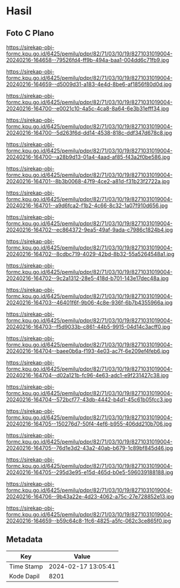 # Hasil

## Foto C Plano

https://sirekap-obj-formc.kpu.go.id/6425/pemilu/pdpr/82/71/03/10/19/8271031019004-20240216-164658--79526fd4-ff9b-494a-baa1-004dd6c71fb9.jpg

https://sirekap-obj-formc.kpu.go.id/6425/pemilu/pdpr/82/71/03/10/19/8271031019004-20240216-164659--d5009d31-a183-4e4d-8be6-af1856f80d0d.jpg

https://sirekap-obj-formc.kpu.go.id/6425/pemilu/pdpr/82/71/03/10/19/8271031019004-20240216-164700--e0021c10-4a5c-4ca8-8a64-6e3b31efff34.jpg

https://sirekap-obj-formc.kpu.go.id/6425/pemilu/pdpr/82/71/03/10/19/8271031019004-20240216-164700--5d263f6d-dd14-4538-818c-ddf347d678c8.jpg

https://sirekap-obj-formc.kpu.go.id/6425/pemilu/pdpr/82/71/03/10/19/8271031019004-20240216-164700--a28b9d13-01a4-4aad-af85-f43a2f0be586.jpg

https://sirekap-obj-formc.kpu.go.id/6425/pemilu/pdpr/82/71/03/10/19/8271031019004-20240216-164701--8b3b0068-47f9-4ce2-a81d-f31b23f2722a.jpg

https://sirekap-obj-formc.kpu.go.id/6425/pemilu/pdpr/82/71/03/10/19/8271031019004-20240216-164701--a9d6fca2-f1b2-4c66-8c32-1a07f910d656.jpg

https://sirekap-obj-formc.kpu.go.id/6425/pemilu/pdpr/82/71/03/10/19/8271031019004-20240216-164702--ec864372-9ea5-49af-9ada-c7986c1824b4.jpg

https://sirekap-obj-formc.kpu.go.id/6425/pemilu/pdpr/82/71/03/10/19/8271031019004-20240216-164702--8cdbc719-4029-42bd-8b32-55a5264548a1.jpg

https://sirekap-obj-formc.kpu.go.id/6425/pemilu/pdpr/82/71/03/10/19/8271031019004-20240216-164702--9c2a1312-28e5-418d-b701-143e17dec48a.jpg

https://sirekap-obj-formc.kpu.go.id/6425/pemilu/pdpr/82/71/03/10/19/8271031019004-20240216-164703--46401f6f-9b06-4c8e-936f-6b7b4355966a.jpg

https://sirekap-obj-formc.kpu.go.id/6425/pemilu/pdpr/82/71/03/10/19/8271031019004-20240216-164703--f5d9033b-c861-44b5-9915-04d14c3acff0.jpg

https://sirekap-obj-formc.kpu.go.id/6425/pemilu/pdpr/82/71/03/10/19/8271031019004-20240216-164704--baee0b6a-f193-4e03-ac7f-6e209ef4feb6.jpg

https://sirekap-obj-formc.kpu.go.id/6425/pemilu/pdpr/82/71/03/10/19/8271031019004-20240216-164704--d02a121b-fc96-4e63-adc1-e9f231427c38.jpg

https://sirekap-obj-formc.kpu.go.id/6425/pemilu/pdpr/82/71/03/10/19/8271031019004-20240216-164704--572bcf77-43db-4442-b4d1-45c61b05fcc3.jpg

https://sirekap-obj-formc.kpu.go.id/6425/pemilu/pdpr/82/71/03/10/19/8271031019004-20240216-164705--150276d7-50f4-4ef6-b955-406dd210b706.jpg

https://sirekap-obj-formc.kpu.go.id/6425/pemilu/pdpr/82/71/03/10/19/8271031019004-20240216-164705--76d1e3d2-43a2-40ab-b679-1c89bf845d46.jpg

https://sirekap-obj-formc.kpu.go.id/6425/pemilu/pdpr/82/71/03/10/19/8271031019004-20240216-164705--295d3e95-e15d-465d-b0e5-596039188188.jpg

https://sirekap-obj-formc.kpu.go.id/6425/pemilu/pdpr/82/71/03/10/19/8271031019004-20240216-164706--9b43a22e-4d23-4062-a75c-27e728852e13.jpg

https://sirekap-obj-formc.kpu.go.id/6425/pemilu/pdpr/82/71/03/10/19/8271031019004-20240216-164659--b59c64c8-1fc6-4825-a5fc-062c3ce865f0.jpg


## Metadata

| Key        | Value               |
| ---------- | ------------------- |
| Time Stamp | 2024-02-17 13:05:41 |
| Kode Dapil | 8201                |



